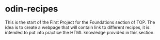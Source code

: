 # odin-recipes

This is the start of the First Project for the Foundations section of TOP. The idea is to create a webpage that will contain link to different recipes, it is intended to put into practice the HTML knowledge provided in this section.